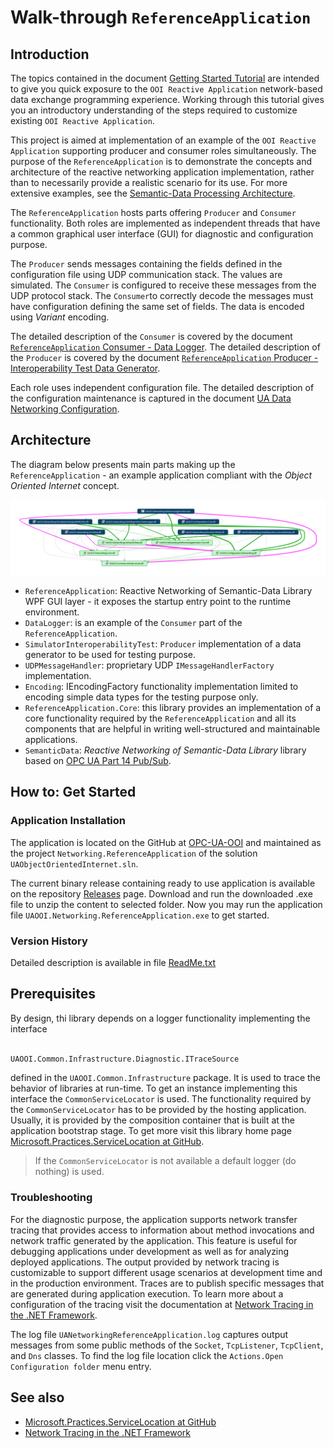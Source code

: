# Walk-through `ReferenceApplication`

## Introduction

The topics contained in the document [Getting Started Tutorial](../../Networking/SemanticData/READMEGettingStartedTutorial.md) are intended to give you quick exposure to the `OOI Reactive Application` network-based data exchange programming experience. Working through this tutorial gives you an introductory understanding of the steps required to customize existing `OOI Reactive Application`.

This project is aimed at implementation of an example of the `OOI Reactive Application` supporting producer and consumer roles simultaneously. The purpose of the `ReferenceApplication` is to demonstrate the concepts and architecture of the reactive networking application implementation, rather than to necessarily provide a realistic scenario for its use. For more extensive examples, see the [Semantic-Data Processing Architecture](../../SemanticData/README.MD).

The `ReferenceApplication` hosts parts offering `Producer` and `Consumer` functionality. Both roles are implemented as independent threads that have a common graphical user interface (GUI) for diagnostic and configuration purpose.
 
The `Producer` sends messages containing the fields defined in the configuration file using UDP communication stack. The values are simulated. The `Consumer` is configured to receive these messages from the UDP protocol stack. The `Consumer`to correctly decode the messages must have configuration defining the same set of fields. The data is encoded using *Variant* encoding.

The detailed description of the `Consumer` is covered by the document [`ReferenceApplication` Consumer - Data Logger](../../Networking/DataRepository/DataLogger/README.md). The detailed description of the `Producer` is covered by the document  [`ReferenceApplication` Producer - Interoperability Test Data Generator](../../Networking/SimulatorInteroperabilityTest/README.md).

Each role uses independent configuration file. The detailed description of the configuration maintenance is captured in the document [UA Data Networking Configuration](../../Configuration/Networking/README.MD#ua-data-networking-configuration).

<!--

Note: in current version it is not supported.

By the user interface (UI) remote host name and port numbers can be modified. The IP address is resolved using DNS. Use the update buttons to start communication to apply new settings. The user interface provides also some diagnostic information. All received values are logged and displayed as the list with the time prefix.

-->

## Architecture

The diagram below presents main parts making up the `ReferenceApplication` - an example application compliant with the *Object Oriented Internet* concept.

![ReferenceApplication Architecture 4.0.0](../../CommonResources/Media/UAOOI.Networking.ReferenceApplication.Layers..png)

- `ReferenceApplication`: Reactive Networking of Semantic-Data Library WPF GUI layer - it exposes the startup entry point to the runtime environment.
- `DataLogger`: is an example of the `Consumer` part of the `ReferenceApplication`.
- `SimulatorInteroperabilityTest`: `Producer` implementation of a data generator to be used for testing purpose.
- `UDPMessageHandler`: proprietary UDP `IMessageHandlerFactory` implementation.
- `Encoding`: IEncodingFactory functionality  implementation limited to encoding simple data types for the testing purpose only.
- `ReferenceApplication.Core`: this library provides an implementation of a core functionality required by the `ReferenceApplication` and all its components that are helpful in writing well-structured and maintainable applications.
- `SemanticData`: *Reactive Networking of Semantic-Data Library* library based on [OPC UA Part 14 Pub/Sub](../../Networking/SemanticData/README.PubSubMTF.md).

## How to: Get Started

### Application Installation

The application is located on the GitHub at [OPC-UA-OOI](https://github.com/mpostol/OPC-UA-OOI) and maintained as the project `Networking.ReferenceApplication` of the solution `UAObjectOrientedInternet.sln`.

The current binary release containing ready to use application is available on the repository [Releases][OOI.Releases] page. Download and run the downloaded .exe file to unzip the content to selected folder. Now you may run the application file `UAOOI.Networking.ReferenceApplication.exe` to get started.

### Version History

Detailed description is available in file [ReadMe.txt](ReadMe.txt)

## Prerequisites

By design, thi library depends on a logger functionality implementing the interface

```txt

UAOOI.Common.Infrastructure.Diagnostic.ITraceSource

``` 

defined in the `UAOOI.Common.Infrastructure` package. It is used to trace the behavior of libraries at run-time. To get an instance implementing this interface the `CommonServiceLocator` is used. The functionality required by the `CommonServiceLocator` has to be provided by the hosting application. Usually, it is provided by the composition container that is built at the application bootstrap stage. To get more visit this library home page [Microsoft.Practices.ServiceLocation at GitHub](https://github.com/unitycontainer/commonservicelocator).

> If the `CommonServiceLocator` is not available a default logger (do nothing) is used. 

### Troubleshooting

For the diagnostic purpose, the application supports network transfer tracing that provides access to information about method invocations and network traffic generated by the application. This feature is useful for debugging applications under development as well as for analyzing deployed applications. The output provided by network tracing is customizable to support different usage scenarios at development time and in the production environment. Traces are to publish specific messages that are generated during application execution. To learn more about a configuration of the tracing visit the documentation at [Network Tracing in the .NET Framework](https://msdn.microsoft.com/en-us/library/hyb3xww8.aspx). 

The log file `UANetworkingReferenceApplication.log` captures output messages from some public methods of the `Socket`, `TcpListener`, `TcpClient`, and `Dns` classes. To find the log file location click the `Actions.Open Configuration folder` menu entry.

[OOI.Releases]:https://github.com/mpostol/OPC-UA-OOI/releases

## See also

- [Microsoft.Practices.ServiceLocation at GitHub](https://github.com/unitycontainer/commonservicelocator)
- [Network Tracing in the .NET Framework](https://msdn.microsoft.com/en-us/library/hyb3xww8.aspx)



